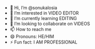 - 👋 Hi, I’m @sonukalosia
- 👀 I’m interested in VIDEO EDITOR
- 🌱 I’m currently learning EDITING
- 💞️ I’m looking to collaborate on VIDEOS
- 📫 How to reach me 
- 😄 Pronouns: HE/HIM
- ⚡ Fun fact: I AM PROFESSIONAL

<!---
sonukalosia/sonukalosia is a ✨ special ✨ repository because its `README.md` (this file) appears on your GitHub profile.
You can click the Preview link to take a look at your changes.
--->
